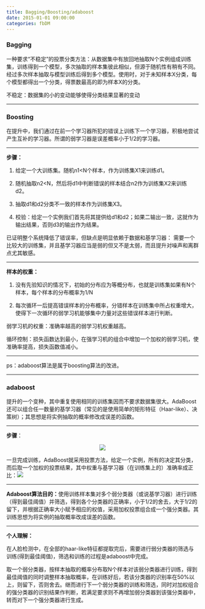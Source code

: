 ```yaml
---
title: Bagging/Boosting/adaboost
date: 2015-01-01 09:00:00
categories: fbDM
---
```


<script type="text/javascript" src="http://cdn.mathjax.org/mathjax/latest/MathJax.js?config=default"></script>

### Bagging

   一种要求“不稳定”的投票分类方法：从数据集中有放回地抽取N个实例组成训练集，训练得到一个模型，多次抽取的样本集彼此相似，但源于随机性有稍有不同。经过多次样本抽取与模型训练后得到多个模型。使用时，对于未知样本X分类，每个模型都得出一个分类，得票数最高的即为样本X的分类。
   
   不稳定：数据集的小的变动能够使得分类结果显著的变动
 
---
 
### Boosting

   在提升中，我们通过在前一个学习器所犯的错误上训练下一个学习器，积极地尝试产生互补的学习器。所谓的弱学习器是误差概率小于1/2的学习器。
   
---

<strong>步骤：</strong>

1. 给定一个大训练集。随机n1<N个样本，作为训练集X1来训练d1。

2. 随机抽取n2<N，然后将d1中判断错误的样本结合n2作为训练集X2来训练d2。

3. 抽取d1和d2分类不一致的样本作为训练集X3。

4. 校验：给定一个实例我们首先将其提供给d1和d2；如果二输出一致，这就作为输出结果，否则d3的输出作为结果。
	
已证明整个系统降低了错误率，但缺点是明显依赖于数据和基学习器： 需要一个比较大的训练集，并且基学习器应当是弱的但又不是太弱，而且提升对噪声和离群点尤其敏感。

---

<strong>样本的权重：</strong>

1. 没有先验知识的情况下，初始的分布应为等概分布，也就是训练集如果有N个样本，每个样本的分布概率为1/N

2. 每次循环一后提高错误样本的分布概率，分错样本在训练集中所占权重增大， 使得下一次循环的弱学习机能够集中力量对这些错误样本进行判断。

弱学习机的权重：准确率越高的弱学习机权重越高。

循环控制：损失函数达到最小，在强学习机的组合中增加一个加权的弱学习机，使准确率提高，损失函数值减小。

---

ps：adaboost算法是属于boosting算法的改进。

---

### adaboost

   提升的一个变种，其中重复使用相同的训练集因而不要求数据集很大。AdaBoost还可以组合任一数量的基学习器（常见的是使用简单的矩形特征（Haar-like）、决策树）；其思想是将实例抽取的概率修改成误差的函数。
   
---

<strong>步骤</strong>：

<center><img src="{{ site.baseurl }}/images/pdBase/dm_bagboost1.png"></center>

一旦完成训练，AdaBoost就采用投票方法，给定一个实例，所有的决定其分类，而后取一个加权的投票结果，其中权重与基学习器（在训练集上的）准确率成正比：<img src="{{ site.baseurl }}/images/pdBase/dm_bagboost2.png">

---

<strong>Adaboost算法目的：</strong>使用训练样本集对多个弱分类器（或说基学习器）进行训练（得到最佳阈值）并筛选，得到各个分类器的正确率，小于1/2的舍去，大于1/2的留下，并根据正确率大小赋予相应的权值，采用加权投票组合成一个强分类器。其训练思想为将实例的抽取概率改成误差的函数。
   
---

   <strong>个人理解：</strong>

   在人脸检测中，在全部的haar-like特征都提取完后，需要进行弱分类器的筛选与训练(得到最佳阈值)，筛选和训练的过程是adaboost中完成。
   
   取一个弱分类器，按样本抽取的概率分布取N个样本对该弱分类器进行训练，得到最佳阈值的同时调整样本抽取概率，在训练好后，若该分类器的识别率在50%以上，则留下，否则舍去。继而进行下一个弱分类器的训练和筛选，同时对加权组合的强分类器的识别结果作判断，若满足要求则不再增加弱分类器到该强分类器中，转而对下一个强分类器进行生成。
